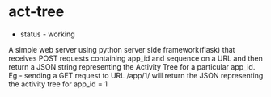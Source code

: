 
act-tree
========

* status - working

A simple web server using python server side framework(flask) that receives POST requests containing app_id and sequence on a URL and then return a JSON string representing the Activity Tree for a particular app_id. Eg - sending a GET request to URL /app/1/ will return the JSON representing the activity tree for app_id = 1

